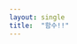 ```yaml
---
layout: single
title:  "함수!!"
---
```



# 
# <template>
 <div>
   <template v-for="(animal, index) in animals" :key="index">
  <h2 v-if="animal !== 'monkey'">{{animal}} 인덱스는 :: {{index}}</h2>
    </template>
 </div>
</template>

<script>

export default {
  name: 'App',
  data() {
    return {
     age:10,
     display:false,
     animals: ["monkey","rat","dog","lion"],
     users: [
       {name: 'scalper', job: 'developer', gender:'male',skill:["html","css","javascript"]},
       {name: 'john', job: 'designer', gender:'male',skill:["html","css","javascript"]},
       {name: '철수', job: 'pm', gender:'female',skill:["html","css","javascript"]}
     ]
    };
  },
  
};
</script>

<style>
#app {
  font-family: Avenir, Helvetica, Arial, sans-serif;
  -webkit-font-smoothing: antialiased;
  -moz-osx-font-smoothing: grayscale;
  text-align: center;
  color: #2c3e50;
  margin-top: 60px;
}
input {
  font-size: 20px;
}
.orange{
color: orange;
}
.salmon{
color: salmon;
}
.red{
  color: red;
}
.not-good{
  text-decoration: line-through;
}
</style>
